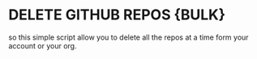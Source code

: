 # DELETE GITHUB REPOS {BULK}

so this simple script allow you to delete all the repos at a time form your account or your org.


